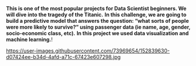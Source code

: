 **This is one of the most popular projects for Data Scientist beginners. We will dive into the tragedy of the Titanic.**
**In this challenge, we are going to build a predictive model that answers the question: “what sorts of people were more likely to survive?” using passenger data (ie name, age, gender, socio-economic class, etc).**
**In this project we used data visualization and machine learning.**!


https://user-images.githubusercontent.com/73969654/152839630-d07424ee-b34d-4afd-a71c-67423e607298.jpg
